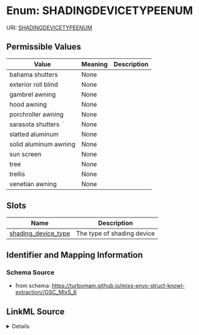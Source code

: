 # Enum: SHADINGDEVICETYPEENUM



URI: [SHADINGDEVICETYPEENUM](SHADINGDEVICETYPEENUM)

## Permissible Values

| Value | Meaning | Description |
| --- | --- | --- |
| bahama shutters | None |  |
| exterior roll blind | None |  |
| gambrel awning | None |  |
| hood awning | None |  |
| porchroller awning | None |  |
| sarasota shutters | None |  |
| slatted aluminum | None |  |
| solid aluminum awning | None |  |
| sun screen | None |  |
| tree | None |  |
| trellis | None |  |
| venetian awning | None |  |




## Slots

| Name | Description |
| ---  | --- |
| [shading_device_type](shading_device_type.md) | The type of shading device |






## Identifier and Mapping Information







### Schema Source


* from schema: https://turbomam.github.io/mixs-envo-struct-knowl-extraction//GSC_MIxS_6




## LinkML Source

<details>
```yaml
name: SHADING_DEVICE_TYPE_ENUM
from_schema: https://turbomam.github.io/mixs-envo-struct-knowl-extraction//GSC_MIxS_6
rank: 1000
permissible_values:
  bahama shutters:
    text: bahama shutters
  exterior roll blind:
    text: exterior roll blind
  gambrel awning:
    text: gambrel awning
  hood awning:
    text: hood awning
  porchroller awning:
    text: porchroller awning
  sarasota shutters:
    text: sarasota shutters
  slatted aluminum:
    text: slatted aluminum
  solid aluminum awning:
    text: solid aluminum awning
  sun screen:
    text: sun screen
  tree:
    text: tree
  trellis:
    text: trellis
  venetian awning:
    text: venetian awning

```
</details>
